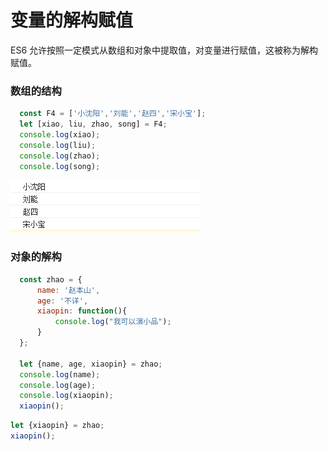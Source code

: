 # 变量的解构赋值

ES6 允许按照一定模式从数组和对象中提取值，对变量进行赋值，这被称为解构赋值。

### 数组的结构

```javascript
  const F4 = ['小沈阳','刘能','赵四','宋小宝'];
  let [xiao, liu, zhao, song] = F4;
  console.log(xiao);
  console.log(liu);
  console.log(zhao);
  console.log(song);
```

![](image/image_k3Mjv4O15H.png)

### 对象的解构

```javascript
  const zhao = {
      name: '赵本山',
      age: '不详',
      xiaopin: function(){
          console.log("我可以演小品");
      }
  };

  let {name, age, xiaopin} = zhao;
  console.log(name);
  console.log(age);
  console.log(xiaopin);
  xiaopin();

```

```javascript
let {xiaopin} = zhao;
xiaopin();
```
